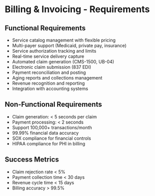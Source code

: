 # Billing & Invoicing - Requirements

## Functional Requirements
- Service catalog management with flexible pricing
- Multi-payer support (Medicaid, private pay, insurance)
- Service authorization tracking and limits
- Real-time service delivery capture
- Automated claim generation (CMS-1500, UB-04)
- Electronic claim submission (837 EDI)
- Payment reconciliation and posting
- Aging reports and collections management
- Revenue recognition and reporting
- Integration with accounting systems

## Non-Functional Requirements
- Claim generation: < 5 seconds per claim
- Payment processing: < 2 seconds
- Support 100,000+ transactions/month
- 99.99% financial data accuracy
- SOX compliance for financial controls
- HIPAA compliance for PHI in billing

## Success Metrics
- Claim rejection rate < 5%
- Payment collection time < 30 days
- Revenue cycle time < 15 days
- Billing accuracy > 99.5%